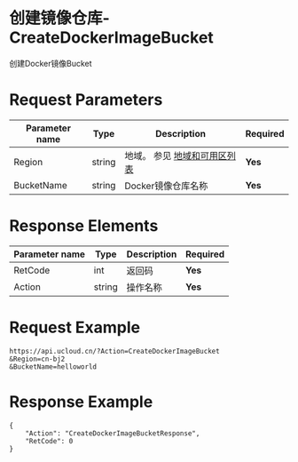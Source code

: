 # 创建镜像仓库-CreateDockerImageBucket

创建Docker镜像Bucket

# Request Parameters
|Parameter name|Type|Description|Required|
|---|---|---|---|
|Region|string|地域。 参见 [地域和可用区列表](../summary/regionlist.html)|**Yes**|
|BucketName|string|Docker镜像仓库名称|**Yes**|

# Response Elements
|Parameter name|Type|Description|Required|
|---|---|---|---|
|RetCode|int|返回码|**Yes**|
|Action|string|操作名称|**Yes**|

# Request Example
```
https://api.ucloud.cn/?Action=CreateDockerImageBucket
&Region=cn-bj2
&BucketName=helloworld
```

# Response Example
```
{
    "Action": "CreateDockerImageBucketResponse", 
    "RetCode": 0
}
```

